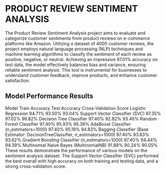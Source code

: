 # PRODUCT REVIEW SENTIMENT ANALYSIS
The Product Review Sentiment Analysis project aims to evaluate and categorize customer sentiments from product reviews on e-commerce platforms like Amazon. Utilizing a dataset of 4000 customer reviews, the project employs natural language processing (NLP) techniques and machine learning algorithms to classify the sentiment of each review as positive, negative, or neutral. Achieving an impressive 97.01% accuracy on test data, the model effectively balances bias and variance, ensuring reliable sentiment analysis. This tool is instrumental for businesses to understand customer feedback, improve products, and enhance customer satisfaction.

## Model Performance Results
Model	Train Accuracy	Test Accuracy	Cross-Validation Score
Logistic Regression	94.71%	93.50%	93.04%
Support Vector Classifier (SVC)	97.35%	97.02%	96.82%
Decision Tree Classifier	97.40%	92.82%	93.46%
Random Forest Classifier	97.40%	95.93%	95.38%
AdaBoost Classifier (n_estimators=1000)	97.40%	95.19%	94.83%
Bagging Classifier (Base Estimator: DecisionTreeClassifier, n_estimators=1000)	97.40%	93.83%	93.62%
Gradient Boosting Classifier (n_estimators=1000)	97.40%	94.44%	94.39%
Multinomial Naive Bayes (MultinomialNB)	91.88%	90.24%	90.05%
These results demonstrate the performance of various models on the sentiment analysis dataset. The Support Vector Classifier (SVC) performed the best overall with high accuracy on both training and testing data, and a strong cross-validation score.


